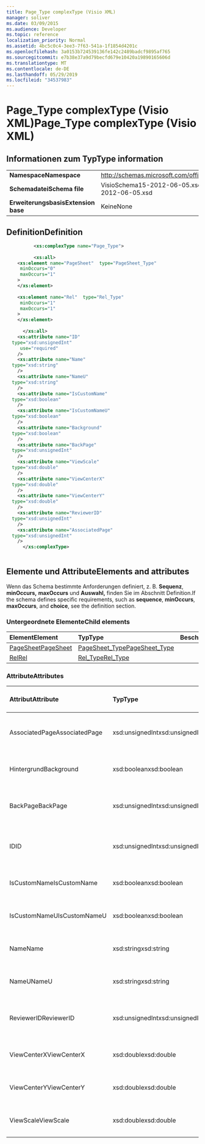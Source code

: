 ```yaml
---
title: Page_Type complexType (Visio XML)
manager: soliver
ms.date: 03/09/2015
ms.audience: Developer
ms.topic: reference
localization_priority: Normal
ms.assetid: 4bc5c0c4-3ee3-7f63-541a-1f1854d4201c
ms.openlocfilehash: 3a0153b724539136fe142c2489badcf9895af765
ms.sourcegitcommit: e7b38e37a9d79becfd679e10420a19890165606d
ms.translationtype: MT
ms.contentlocale: de-DE
ms.lasthandoff: 05/29/2019
ms.locfileid: "34537983"
---
```

# <a name="page_type-complextype-visio-xml"></a><span data-ttu-id="92087-102">Page_Type complexType (Visio XML)</span><span class="sxs-lookup"><span data-stu-id="92087-102">Page_Type complexType (Visio XML)</span></span>

## <a name="type-information"></a><span data-ttu-id="92087-103">Informationen zum Typ</span><span class="sxs-lookup"><span data-stu-id="92087-103">Type information</span></span>

|||
|:-----|:-----|
|<span data-ttu-id="92087-104">**Namespace**</span><span class="sxs-lookup"><span data-stu-id="92087-104">**Namespace**</span></span> <br/> |http://schemas.microsoft.com/office/visio/2011/1/core  <br/> |
|<span data-ttu-id="92087-105">**Schemadatei**</span><span class="sxs-lookup"><span data-stu-id="92087-105">**Schema file**</span></span> <br/> |<span data-ttu-id="92087-106">VisioSchema15-2012-06-05.xsd</span><span class="sxs-lookup"><span data-stu-id="92087-106">VisioSchema15-2012-06-05.xsd</span></span>  <br/> |
|<span data-ttu-id="92087-107">**Erweiterungsbasis**</span><span class="sxs-lookup"><span data-stu-id="92087-107">**Extension base**</span></span> <br/> |<span data-ttu-id="92087-108">Keine</span><span class="sxs-lookup"><span data-stu-id="92087-108">None</span></span>  <br/> |
   
## <a name="definition"></a><span data-ttu-id="92087-109">Definition</span><span class="sxs-lookup"><span data-stu-id="92087-109">Definition</span></span>

```XML
          <xs:complexType name="Page_Type">
          
          <xs:all>
    <xs:element name="PageSheet"  type="PageSheet_Type"
     minOccurs="0"
     maxOccurs="1"
    >
    </xs:element>
    
    <xs:element name="Rel"  type="Rel_Type"
     minOccurs="1"
     maxOccurs="1"
    >
    </xs:element>
    
      </xs:all>
    <xs:attribute name="ID"
  type="xsd:unsignedInt"
     use="required"
    />
    <xs:attribute name="Name"
  type="xsd:string"
    />
    <xs:attribute name="NameU"
  type="xsd:string"
    />
    <xs:attribute name="IsCustomName"
  type="xsd:boolean"
    />
    <xs:attribute name="IsCustomNameU"
  type="xsd:boolean"
    />
    <xs:attribute name="Background"
  type="xsd:boolean"
    />
    <xs:attribute name="BackPage"
  type="xsd:unsignedInt"
    />
    <xs:attribute name="ViewScale"
  type="xsd:double"
    />
    <xs:attribute name="ViewCenterX"
  type="xsd:double"
    />
    <xs:attribute name="ViewCenterY"
  type="xsd:double"
    />
    <xs:attribute name="ReviewerID"
  type="xsd:unsignedInt"
    />
    <xs:attribute name="AssociatedPage"
  type="xsd:unsignedInt"
    />
      </xs:complexType>
      
```

## <a name="elements-and-attributes"></a><span data-ttu-id="92087-110">Elemente und Attribute</span><span class="sxs-lookup"><span data-stu-id="92087-110">Elements and attributes</span></span>

<span data-ttu-id="92087-111">Wenn das Schema bestimmte Anforderungen definiert, z. B. **Sequenz**, **minOccurs,** **maxOccurs** und **Auswahl,** finden Sie im Abschnitt Definition.</span><span class="sxs-lookup"><span data-stu-id="92087-111">If the schema defines specific requirements, such as **sequence**, **minOccurs**, **maxOccurs**, and **choice**, see the definition section.</span></span> 
  
### <a name="child-elements"></a><span data-ttu-id="92087-112">Untergeordnete Elemente</span><span class="sxs-lookup"><span data-stu-id="92087-112">Child elements</span></span>

|<span data-ttu-id="92087-113">**Element**</span><span class="sxs-lookup"><span data-stu-id="92087-113">**Element**</span></span>|<span data-ttu-id="92087-114">**Typ**</span><span class="sxs-lookup"><span data-stu-id="92087-114">**Type**</span></span>|<span data-ttu-id="92087-115">**Beschreibung**</span><span class="sxs-lookup"><span data-stu-id="92087-115">**Description**</span></span>|
|:-----|:-----|:-----|
|[<span data-ttu-id="92087-116">PageSheet</span><span class="sxs-lookup"><span data-stu-id="92087-116">PageSheet</span></span>](pagesheet-element-page_type-complextypevisio-xml.md) <br/> |[<span data-ttu-id="92087-117">PageSheet_Type</span><span class="sxs-lookup"><span data-stu-id="92087-117">PageSheet_Type</span></span>](pagesheet_type-complextypevisio-xml.md) <br/> ||
|[<span data-ttu-id="92087-118">Rel</span><span class="sxs-lookup"><span data-stu-id="92087-118">Rel</span></span>](rel-element-page_type-complextypevisio-xml.md) <br/> |[<span data-ttu-id="92087-119">Rel_Type</span><span class="sxs-lookup"><span data-stu-id="92087-119">Rel_Type</span></span>](rel_type-complextypevisio-xml.md) <br/> ||
   
### <a name="attributes"></a><span data-ttu-id="92087-120">Attribute</span><span class="sxs-lookup"><span data-stu-id="92087-120">Attributes</span></span>

|<span data-ttu-id="92087-121">**Attribut**</span><span class="sxs-lookup"><span data-stu-id="92087-121">**Attribute**</span></span>|<span data-ttu-id="92087-122">**Typ**</span><span class="sxs-lookup"><span data-stu-id="92087-122">**Type**</span></span>|<span data-ttu-id="92087-123">**Erforderlich**</span><span class="sxs-lookup"><span data-stu-id="92087-123">**Required**</span></span>|<span data-ttu-id="92087-124">**Beschreibung**</span><span class="sxs-lookup"><span data-stu-id="92087-124">**Description**</span></span>|<span data-ttu-id="92087-125">**Mögliche Werte**</span><span class="sxs-lookup"><span data-stu-id="92087-125">**Possible values**</span></span>|
|:-----|:-----|:-----|:-----|:-----|
|<span data-ttu-id="92087-126">AssociatedPage</span><span class="sxs-lookup"><span data-stu-id="92087-126">AssociatedPage</span></span>  <br/> |<span data-ttu-id="92087-127">xsd:unsignedInt</span><span class="sxs-lookup"><span data-stu-id="92087-127">xsd:unsignedInt</span></span>  <br/> |<span data-ttu-id="92087-128">Optional</span><span class="sxs-lookup"><span data-stu-id="92087-128">optional</span></span>  <br/> ||<span data-ttu-id="92087-129">Werte des xsd:unsignedInt-Typs.</span><span class="sxs-lookup"><span data-stu-id="92087-129">Values of the xsd:unsignedInt type.</span></span>  <br/> |
|<span data-ttu-id="92087-130">Hintergrund</span><span class="sxs-lookup"><span data-stu-id="92087-130">Background</span></span>  <br/> |<span data-ttu-id="92087-131">xsd:boolean</span><span class="sxs-lookup"><span data-stu-id="92087-131">xsd:boolean</span></span>  <br/> |<span data-ttu-id="92087-132">Optional</span><span class="sxs-lookup"><span data-stu-id="92087-132">optional</span></span>  <br/> ||<span data-ttu-id="92087-133">Werte des typs xsd:boolean.</span><span class="sxs-lookup"><span data-stu-id="92087-133">Values of the xsd:boolean type.</span></span>  <br/> |
|<span data-ttu-id="92087-134">BackPage</span><span class="sxs-lookup"><span data-stu-id="92087-134">BackPage</span></span>  <br/> |<span data-ttu-id="92087-135">xsd:unsignedInt</span><span class="sxs-lookup"><span data-stu-id="92087-135">xsd:unsignedInt</span></span>  <br/> |<span data-ttu-id="92087-136">Optional</span><span class="sxs-lookup"><span data-stu-id="92087-136">optional</span></span>  <br/> ||<span data-ttu-id="92087-137">Werte des xsd:unsignedInt-Typs.</span><span class="sxs-lookup"><span data-stu-id="92087-137">Values of the xsd:unsignedInt type.</span></span>  <br/> |
|<span data-ttu-id="92087-138">ID</span><span class="sxs-lookup"><span data-stu-id="92087-138">ID</span></span>  <br/> |<span data-ttu-id="92087-139">xsd:unsignedInt</span><span class="sxs-lookup"><span data-stu-id="92087-139">xsd:unsignedInt</span></span>  <br/> |<span data-ttu-id="92087-140">erforderlich</span><span class="sxs-lookup"><span data-stu-id="92087-140">required</span></span>  <br/> ||<span data-ttu-id="92087-141">Werte des xsd:unsignedInt-Typs.</span><span class="sxs-lookup"><span data-stu-id="92087-141">Values of the xsd:unsignedInt type.</span></span>  <br/> |
|<span data-ttu-id="92087-142">IsCustomName</span><span class="sxs-lookup"><span data-stu-id="92087-142">IsCustomName</span></span>  <br/> |<span data-ttu-id="92087-143">xsd:boolean</span><span class="sxs-lookup"><span data-stu-id="92087-143">xsd:boolean</span></span>  <br/> |<span data-ttu-id="92087-144">Optional</span><span class="sxs-lookup"><span data-stu-id="92087-144">optional</span></span>  <br/> ||<span data-ttu-id="92087-145">Werte des typs xsd:boolean.</span><span class="sxs-lookup"><span data-stu-id="92087-145">Values of the xsd:boolean type.</span></span>  <br/> |
|<span data-ttu-id="92087-146">IsCustomNameU</span><span class="sxs-lookup"><span data-stu-id="92087-146">IsCustomNameU</span></span>  <br/> |<span data-ttu-id="92087-147">xsd:boolean</span><span class="sxs-lookup"><span data-stu-id="92087-147">xsd:boolean</span></span>  <br/> |<span data-ttu-id="92087-148">Optional</span><span class="sxs-lookup"><span data-stu-id="92087-148">optional</span></span>  <br/> ||<span data-ttu-id="92087-149">Werte des typs xsd:boolean.</span><span class="sxs-lookup"><span data-stu-id="92087-149">Values of the xsd:boolean type.</span></span>  <br/> |
|<span data-ttu-id="92087-150">Name</span><span class="sxs-lookup"><span data-stu-id="92087-150">Name</span></span>  <br/> |<span data-ttu-id="92087-151">xsd:string</span><span class="sxs-lookup"><span data-stu-id="92087-151">xsd:string</span></span>  <br/> |<span data-ttu-id="92087-152">Optional</span><span class="sxs-lookup"><span data-stu-id="92087-152">optional</span></span>  <br/> ||<span data-ttu-id="92087-153">Werte des xsd:string-Typs.</span><span class="sxs-lookup"><span data-stu-id="92087-153">Values of the xsd:string type.</span></span>  <br/> |
|<span data-ttu-id="92087-154">NameU</span><span class="sxs-lookup"><span data-stu-id="92087-154">NameU</span></span>  <br/> |<span data-ttu-id="92087-155">xsd:string</span><span class="sxs-lookup"><span data-stu-id="92087-155">xsd:string</span></span>  <br/> |<span data-ttu-id="92087-156">Optional</span><span class="sxs-lookup"><span data-stu-id="92087-156">optional</span></span>  <br/> ||<span data-ttu-id="92087-157">Werte des xsd:string-Typs.</span><span class="sxs-lookup"><span data-stu-id="92087-157">Values of the xsd:string type.</span></span>  <br/> |
|<span data-ttu-id="92087-158">ReviewerID</span><span class="sxs-lookup"><span data-stu-id="92087-158">ReviewerID</span></span>  <br/> |<span data-ttu-id="92087-159">xsd:unsignedInt</span><span class="sxs-lookup"><span data-stu-id="92087-159">xsd:unsignedInt</span></span>  <br/> |<span data-ttu-id="92087-160">Optional</span><span class="sxs-lookup"><span data-stu-id="92087-160">optional</span></span>  <br/> ||<span data-ttu-id="92087-161">Werte des xsd:unsignedInt-Typs.</span><span class="sxs-lookup"><span data-stu-id="92087-161">Values of the xsd:unsignedInt type.</span></span>  <br/> |
|<span data-ttu-id="92087-162">ViewCenterX</span><span class="sxs-lookup"><span data-stu-id="92087-162">ViewCenterX</span></span>  <br/> |<span data-ttu-id="92087-163">xsd:double</span><span class="sxs-lookup"><span data-stu-id="92087-163">xsd:double</span></span>  <br/> |<span data-ttu-id="92087-164">Optional</span><span class="sxs-lookup"><span data-stu-id="92087-164">optional</span></span>  <br/> ||<span data-ttu-id="92087-165">Werte des xsd:double-Typs.</span><span class="sxs-lookup"><span data-stu-id="92087-165">Values of the xsd:double type.</span></span>  <br/> |
|<span data-ttu-id="92087-166">ViewCenterY</span><span class="sxs-lookup"><span data-stu-id="92087-166">ViewCenterY</span></span>  <br/> |<span data-ttu-id="92087-167">xsd:double</span><span class="sxs-lookup"><span data-stu-id="92087-167">xsd:double</span></span>  <br/> |<span data-ttu-id="92087-168">Optional</span><span class="sxs-lookup"><span data-stu-id="92087-168">optional</span></span>  <br/> ||<span data-ttu-id="92087-169">Werte des xsd:double-Typs.</span><span class="sxs-lookup"><span data-stu-id="92087-169">Values of the xsd:double type.</span></span>  <br/> |
|<span data-ttu-id="92087-170">ViewScale</span><span class="sxs-lookup"><span data-stu-id="92087-170">ViewScale</span></span>  <br/> |<span data-ttu-id="92087-171">xsd:double</span><span class="sxs-lookup"><span data-stu-id="92087-171">xsd:double</span></span>  <br/> |<span data-ttu-id="92087-172">Optional</span><span class="sxs-lookup"><span data-stu-id="92087-172">optional</span></span>  <br/> ||<span data-ttu-id="92087-173">Werte des xsd:double-Typs.</span><span class="sxs-lookup"><span data-stu-id="92087-173">Values of the xsd:double type.</span></span>  <br/> |
   

